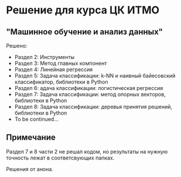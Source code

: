 # Решение для курса ЦК ИТМО
## "Машинное обучение и анализ данных"

Решено:
- Раздел 2: Инструменты
- Раздел 3: Метод главных компонент
- Раздел 4: Линейная регрессия
- Раздел 5: Задача классификации: k-NN и наивный байесовский классификатор, библиотеки в Python
- Раздел 6: адача классификации: логистическая регрессия
- Раздел 7: Задача классификации: метод опорных векторов, библиотеки в Python
- Раздел 8: Задача классификации: деревья принятия решений, библиотеки в Python 
- To be continued...

## Примечание
Раздел 7 и 8 части 2 не решал кодом, но результаты на нужную точность лежат в соответсвующих 
папках.

Решения от анона.